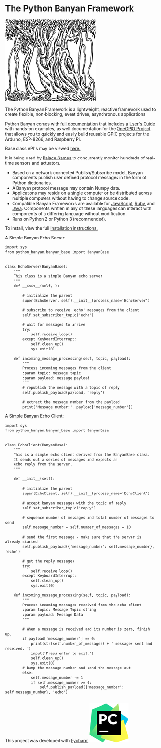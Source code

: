 # The Python Banyan Framework
![](https://github.com/MrYsLab/python_banyan/blob/master/images/BanyanTree.png)


The Python Banyan Framework is a lightweight, reactive framework used to
create flexible, non-blocking, event driven, asynchronous applications.

Python Banyan comes with [full documentation](https://mryslab.github.io/python_banyan/#)
 that includes a [User's Guide](https://mryslab.github.io/python_banyan/#users_guide/) 
 with hands-on examples, as well documentation for the
 [OneGPIO Project](https://mryslab.github.io/python_banyan/#gpio_intro/) 
 that allows you to quickly and easily build reusable GPIO projects for the
 Arduino, ESP-8266, and Raspberry Pi.

Base class API's may be viewed [here.](http://htmlpreview.github.com/?https://github.com/MrYsLab/python_banyan/blob/master/html/python_banyan/index.html)


It is being used by [Palace Games](https://www.raspberrypi.org/blog/raspberry-pi-escape-room/)
to concurrently monitor hundreds of real-time sensors and actuators.

* Based on a network connected Publish/Subscribe model,  Banyan components publish 
user defined protocol messages in the form of Python dictionaries.
* A Banyan protocol message may contain Numpy data.
* Applications may reside on a single computer or be distributed across 
multiple computers without having to change source code.
* Compatible Banyan Frameworks are available for [JavaScript](https://github.com/MrYsLab/js-banyan), [Ruby](https://github.com/MrYsLab/rb_banyan), and
[Java](https://github.com/MrYsLab/javabanyan). Components written in any of these languages can interact with components of a differing language without modification.
* Runs on Python 2 or Python 3 (recommended).


To install,  view the full [installation instructions.](https://mryslab.github.io/python_banyan/install/#installing-python-banyan_1)

A Simple Banyan Echo Server:

```
import sys
from python_banyan.banyan_base import BanyanBase


class EchoServer(BanyanBase):
    """
    This class is a simple Banyan echo server
    """
    def __init__(self, ):

        # initialize the parent
        super(EchoServer, self).__init__(process_name='EchoServer')

        # subscribe to receive 'echo' messages from the client
        self.set_subscriber_topic('echo')

        # wait for messages to arrive
        try:
            self.receive_loop()
        except KeyboardInterrupt:
            self.clean_up()
            sys.exit(0)

    def incoming_message_processing(self, topic, payload):
        """
        Process incoming messages from the client
        :param topic: message topic
        :param payload: message payload
        """
        # republish the message with a topic of reply
        self.publish_payload(payload, 'reply')
        
        # extract the message number from the payload
        print('Message number:', payload['message_number'])

```

A Simple Banyan Echo Client:

```
import sys
from python_banyan.banyan_base import BanyanBase


class EchoClient(BanyanBase):
    """
    This is a simple echo client derived from the BanyanBase class. 
    It sends out a series of messages and expects an
    echo reply from the server.
    """

    def __init__(self):

        # initialize the parent
        super(EchoClient, self).__init__(process_name='EchoClient')

        # accept banyan messages with the topic of reply
        self.set_subscriber_topic('reply')

        # sequence number of messages and total number of messages to send
        self.message_number = self.number_of_messages = 10

        # send the first message - make sure that the server is already started
        self.publish_payload({'message_number': self.message_number}, 'echo')

        # get the reply messages
        try:
            self.receive_loop()
        except KeyboardInterrupt:
            self.clean_up()
            sys.exit(0)

    def incoming_message_processing(self, topic, payload):
        """
        Process incoming messages received from the echo client
        :param topic: Message Topic string
        :param payload: Message Data
        """

        # When a message is received and its number is zero, finish up.
        if payload['message_number'] == 0:
            print(str(self.number_of_messages) + ' messages sent and received. ')
            input('Press enter to exit.')
            self.clean_up()
            sys.exit(0)
        # bump the message number and send the message out
        else:
            self.message_number -= 1
            if self.message_number >= 0:
                self.publish_payload({'message_number': self.message_number}, 'echo')


```

This project was developed with [Pycharm](https://www.jetbrains.com/pycharm/) ![logo](https://github.com/MrYsLab/python_banyan/blob/master/images/icon_PyCharm.png)

